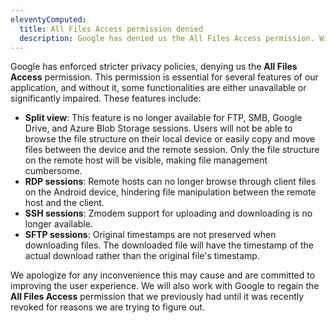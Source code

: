 ```yaml
---
eleventyComputed:
  title: All Files Access permission denied
  description: Google has denied us the All Files Access permission. Without it, some functionalities are either unavailable or significantly impaired.
---
```

Google has enforced stricter privacy policies, denying us the **All Files Access** permission. This permission is essential for several features of our application, and without it, some functionalities are either unavailable or significantly impaired. These features include:

* **Split view**: This feature is no longer available for FTP, SMB, Google Drive, and Azure Blob Storage sessions. Users will not be able to browse the file structure on their local device or easily copy and move files between the device and the remote session. Only the file structure on the remote host will be visible, making file management cumbersome.
* **RDP sessions**: Remote hosts can no longer browse through client files on the Android device, hindering file manipulation between the remote host and the client.
* **SSH sessions**: Zmodem support for uploading and downloading is no longer available.
* **SFTP sessions**: Original timestamps are not preserved when downloading files. The downloaded file will have the timestamp of the actual download rather than the original file's timestamp.

We apologize for any inconvenience this may cause and are committed to improving the user experience. We will also work with Google to regain the **All Files Access** permission that we previously had until it was recently revoked for reasons we are trying to figure out.